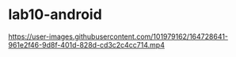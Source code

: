 
# lab10-android


https://user-images.githubusercontent.com/101979162/164728641-961e2f46-9d8f-401d-828d-cd3c2c4cc714.mp4


